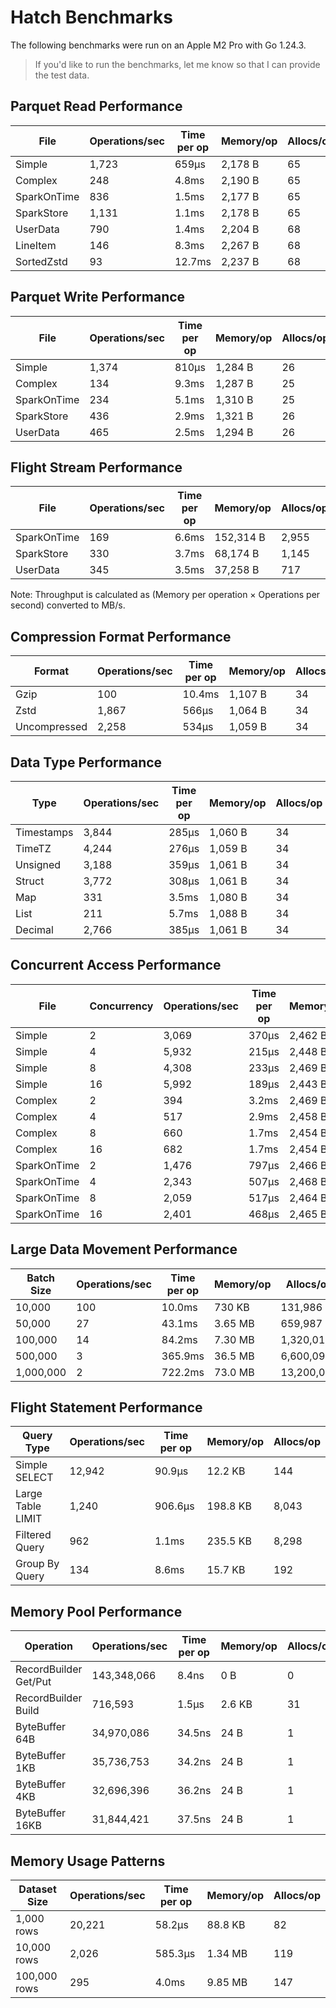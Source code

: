 # Hatch Benchmarks

The following benchmarks were run on an Apple M2 Pro with Go 1.24.3.

> If you'd like to run the benchmarks, let me know so that I can provide the test data.

## Parquet Read Performance

| File | Operations/sec | Time per op | Memory/op | Allocs/op |
|------|---------------|-------------|-----------|-----------|
| Simple | 1,723 | 659µs | 2,178 B | 65 |
| Complex | 248 | 4.8ms | 2,190 B | 65 |
| SparkOnTime | 836 | 1.5ms | 2,177 B | 65 |
| SparkStore | 1,131 | 1.1ms | 2,178 B | 65 |
| UserData | 790 | 1.4ms | 2,204 B | 68 |
| LineItem | 146 | 8.3ms | 2,267 B | 68 |
| SortedZstd | 93 | 12.7ms | 2,237 B | 68 |

## Parquet Write Performance

| File | Operations/sec | Time per op | Memory/op | Allocs/op |
|------|---------------|-------------|-----------|-----------|
| Simple | 1,374 | 810µs | 1,284 B | 26 |
| Complex | 134 | 9.3ms | 1,287 B | 25 |
| SparkOnTime | 234 | 5.1ms | 1,310 B | 25 |
| SparkStore | 436 | 2.9ms | 1,321 B | 26 |
| UserData | 465 | 2.5ms | 1,294 B | 26 |

## Flight Stream Performance

| File | Operations/sec | Time per op | Memory/op | Allocs/op | Throughput |
|------|---------------|-------------|-----------|-----------|------------|
| SparkOnTime | 169 | 6.6ms | 152,314 B | 2,955 | 24.5 MB/s |
| SparkStore | 330 | 3.7ms | 68,174 B | 1,145 | 21.4 MB/s |
| UserData | 345 | 3.5ms | 37,258 B | 717 | 12.3 MB/s |

Note: Throughput is calculated as (Memory per operation × Operations per second) converted to MB/s.

## Compression Format Performance

| Format | Operations/sec | Time per op | Memory/op | Allocs/op |
|--------|---------------|-------------|-----------|-----------|
| Gzip | 100 | 10.4ms | 1,107 B | 34 |
| Zstd | 1,867 | 566µs | 1,064 B | 34 |
| Uncompressed | 2,258 | 534µs | 1,059 B | 34 |

## Data Type Performance

| Type | Operations/sec | Time per op | Memory/op | Allocs/op |
|------|---------------|-------------|-----------|-----------|
| Timestamps | 3,844 | 285µs | 1,060 B | 34 |
| TimeTZ | 4,244 | 276µs | 1,059 B | 34 |
| Unsigned | 3,188 | 359µs | 1,061 B | 34 |
| Struct | 3,772 | 308µs | 1,061 B | 34 |
| Map | 331 | 3.5ms | 1,080 B | 34 |
| List | 211 | 5.7ms | 1,088 B | 34 |
| Decimal | 2,766 | 385µs | 1,061 B | 34 |

## Concurrent Access Performance

| File | Concurrency | Operations/sec | Time per op | Memory/op | Allocs/op |
|------|-------------|---------------|-------------|-----------|-----------|
| Simple | 2 | 3,069 | 370µs | 2,462 B | 78 |
| Simple | 4 | 5,932 | 215µs | 2,448 B | 78 |
| Simple | 8 | 4,308 | 233µs | 2,469 B | 78 |
| Simple | 16 | 5,992 | 189µs | 2,443 B | 78 |
| Complex | 2 | 394 | 3.2ms | 2,469 B | 78 |
| Complex | 4 | 517 | 2.9ms | 2,458 B | 78 |
| Complex | 8 | 660 | 1.7ms | 2,454 B | 78 |
| Complex | 16 | 682 | 1.7ms | 2,454 B | 78 |
| SparkOnTime | 2 | 1,476 | 797µs | 2,466 B | 78 |
| SparkOnTime | 4 | 2,343 | 507µs | 2,468 B | 78 |
| SparkOnTime | 8 | 2,059 | 517µs | 2,464 B | 78 |
| SparkOnTime | 16 | 2,401 | 468µs | 2,465 B | 78 |

## Large Data Movement Performance

| Batch Size | Operations/sec | Time per op | Memory/op | Allocs/op |
|------------|---------------|-------------|-----------|-----------|
| 10,000 | 100 | 10.0ms | 730 KB | 131,986 |
| 50,000 | 27 | 43.1ms | 3.65 MB | 659,987 |
| 100,000 | 14 | 84.2ms | 7.30 MB | 1,320,011 |
| 500,000 | 3 | 365.9ms | 36.5 MB | 6,600,098 |
| 1,000,000 | 2 | 722.2ms | 73.0 MB | 13,200,085 |

## Flight Statement Performance

| Query Type | Operations/sec | Time per op | Memory/op | Allocs/op |
|------------|---------------|-------------|-----------|-----------|
| Simple SELECT | 12,942 | 90.9µs | 12.2 KB | 144 |
| Large Table LIMIT | 1,240 | 906.6µs | 198.8 KB | 8,043 |
| Filtered Query | 962 | 1.1ms | 235.5 KB | 8,298 |
| Group By Query | 134 | 8.6ms | 15.7 KB | 192 |

## Memory Pool Performance

| Operation | Operations/sec | Time per op | Memory/op | Allocs/op |
|-----------|---------------|-------------|-----------|-----------|
| RecordBuilder Get/Put | 143,348,066 | 8.4ns | 0 B | 0 |
| RecordBuilder Build | 716,593 | 1.5µs | 2.6 KB | 31 |
| ByteBuffer 64B | 34,970,086 | 34.5ns | 24 B | 1 |
| ByteBuffer 1KB | 35,736,753 | 34.2ns | 24 B | 1 |
| ByteBuffer 4KB | 32,696,396 | 36.2ns | 24 B | 1 |
| ByteBuffer 16KB | 31,844,421 | 37.5ns | 24 B | 1 |

## Memory Usage Patterns

| Dataset Size | Operations/sec | Time per op | Memory/op | Allocs/op |
|--------------|---------------|-------------|-----------|-----------|
| 1,000 rows | 20,221 | 58.2µs | 88.8 KB | 82 |
| 10,000 rows | 2,026 | 585.3µs | 1.34 MB | 119 |
| 100,000 rows | 295 | 4.0ms | 9.85 MB | 147 |
